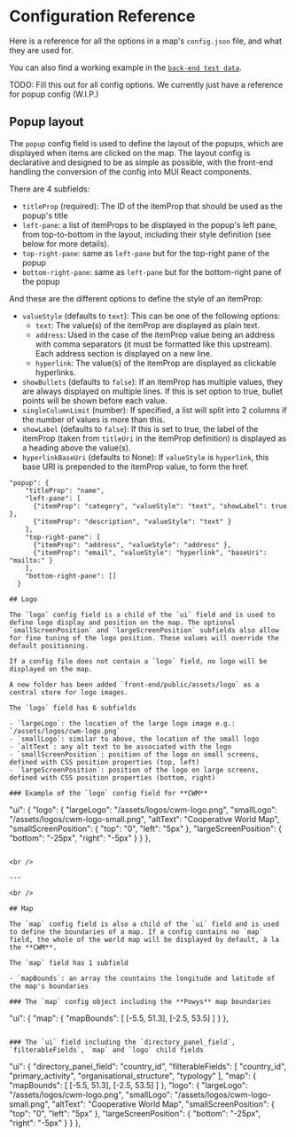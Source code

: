 # Configuration Reference

Here is a reference for all the options in a map's `config.json` file, and what they are used for.

You can also find a working example in the [`back-end test data`](https://github.com/DigitalCommons/mykomap-monolith/tree/main/apps/back-end/test/data/).

TODO: Fill this out for all config options. We currently just have a reference for popup config (W.I.P.)

## Popup layout

The `popup` config field is used to define the layout of the popups, which are displayed when items
are clicked on the map. The layout config is declarative and designed to be as simple as possible,
with the front-end handling the conversion of the config into MUI React components.

There are 4 subfields:

- `titleProp` (required): The ID of the itemProp that should be used as the popup's title
- `left-pane`: a list of itemProps to be displayed in the popup's left pane, from top-to-bottom in the layout, including their style definition (see below for more details).
- `top-right-pane`: same as `left-pane` but for the top-right pane of the popup
- `bottom-right-pane`: same as `left-pane` but for the bottom-right pane of the popup

And these are the different options to define the style of an itemProp:

- `valueStyle` (defaults to `text`): This can be one of the following options:
  - `text`: The value(s) of the itemProp are displayed as plain text.
  - `address`: Used in the case of the itemProp value being an address with comma separators (it must be formatted like this upstream). Each address section is displayed on a new line.
  - `hyperlink`: The value(s) of the itemProp are displayed as clickable hyperlinks.
- `showBullets` (defaults to `false`): If an itemProp has multiple values, they are always displayed on multiple lines. If this is set option to true, bullet points will be shown before each value.
- `singleColumnLimit` (number): If specified, a list will split into 2 columns if the number of values is more than this.
- `showLabel` (defaults to `false`): If this is set to true, the label of the itemProp (taken from `titleUri` in the itemProp definition) is displayed as a heading above the value(s).
- `hyperlinkBaseUri` (defaults to None): If `valueStyle` is `hyperlink`, this base URI is prepended to the itemProp value, to form the href.

```
"popup": {
    "titleProp": "name",
    "left-pane": [
      {"itemProp": "category", "valueStyle": "text", "showLabel": true },
      {"itemProp": "description", "valueStyle": "text" }
    ],
    "top-right-pane": [
      {"itemProp": "address", "valueStyle": "address" },
      {"itemProp": "email", "valueStyle": "hyperlink", "baseUri": "mailto:" }
    ],
    "bottom-right-pane": []
  }

## Logo

The `logo` config field is a child of the `ui` field and is used to define logo display and position on the map. The optional `smallScreenPosition` and `largeScreenPosition` subfields also allow for fine tuning of the logo position. These values will override the default positioning.

If a config file does not contain a `logo` field, no logo will be displayed on the map.

A new folder has been added `front-end/public/assets/logo` as a central store for logo images.

The `logo` field has 6 subfields

- `largeLogo`: the location of the large logo image e.g.: `/assets/logos/cwm-logo.png`
- `smallLogo`: similar to above, the location of the small logo
- `altText`: any alt text to be associated with the logo
- `smallScreenPosition`: position of the logo on small screens, defined with CSS position properties (top, left)
- `largeScreenPosition`: position of the logo on large screens, defined with CSS position properties (bottom, right)

### Example of the `logo` config field for **CWM**

```
"ui": {
  "logo": {
    "largeLogo": "/assets/logos/cwm-logo.png",
    "smallLogo": "/assets/logos/cwm-logo-small.png",
    "altText": "Cooperative World Map",
    "smallScreenPosition": {
      "top": "0",
      "left": "5px"
    },
    "largeScreenPosition": {
      "bottom": "-25px",
      "right": "-5px"
    }
  }
},
```

<br />

---

<br />

## Map

The `map` config field is also a child of the `ui` field and is used to define the boundaries of a map. If a config contains no `map` field, the whole of the world map will be displayed by default, à la the **CWM**.

The `map` field has 1 subfield

- `mapBounds`: an array the countains the longitude and latitude of the map's boundaries

### The `map` config object including the **Powys** map boundaries

```
"ui": {
  "map": {
    "mapBounds": [
      [-5.5, 51.3],
      [-2.5, 53.5]
    ]
  }
},
```

### The `ui` field including the `directory_panel_field`, `filterableFields`, `map` and `logo` child fields

```
"ui": {
  "directory_panel_field": "country_id",
  "filterableFields": [
    "country_id",
    "primary_activity",
    "organisational_structure",
    "typology"
  ],
  "map": {
    "mapBounds": [
      [-5.5, 51.3],
      [-2.5, 53.5]
    ]
  },
  "logo": {
    "largeLogo": "/assets/logos/cwm-logo.png",
    "smallLogo": "/assets/logos/cwm-logo-small.png",
    "altText": "Cooperative World Map",
    "smallScreenPosition": {
      "top": "0",
      "left": "5px"
    },
    "largeScreenPosition": {
      "bottom": "-25px",
      "right": "-5px"
    }
  }
},
```
